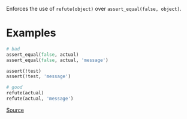 
Enforces the use of `refute(object)` over `assert_equal(false, object)`.

# Examples

```ruby
# bad
assert_equal(false, actual)
assert_equal(false, actual, 'message')

assert(!test)
assert(!test, 'message')

# good
refute(actual)
refute(actual, 'message')
```

[Source](http://www.rubydoc.info/gems/rubocop/RuboCop/Cop/Minitest/RefuteFalse)